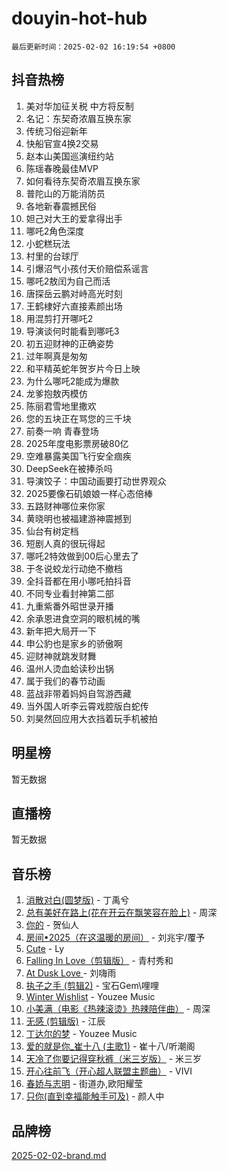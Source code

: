 # douyin-hot-hub

`最后更新时间：2025-02-02 16:19:54 +0800`

## 抖音热榜

1. 美对华加征关税 中方将反制
1. 名记：东契奇浓眉互换东家
1. 传统习俗迎新年
1. 快船官宣4换2交易
1. 赵本山美国巡演纽约站
1. 陈瑶春晚最佳MVP
1. 如何看待东契奇浓眉互换东家
1. 普陀山的万能消防员
1. 各地新春震撼民俗
1. 妲己对大王的爱拿得出手
1. 哪吒2角色深度
1. 小蛇糕玩法
1. 村里的台球厅
1. 引爆沼气小孩付天价赔偿系谣言
1. 哪吒2敖闰为自己而活
1. 唐探岳云鹏对峙高光时刻
1. 王鹤棣好六直接素颜出场
1. 用混剪打开哪吒2
1. 导演谈何时能看到哪吒3
1. 初五迎财神的正确姿势
1. 过年啊真是匆匆
1. 和平精英蛇年贺岁片今日上映
1. 为什么哪吒2能成为爆款
1. 龙爹抱敖丙模仿
1. 陈丽君雪地里撒欢
1. 您的五块正在骂您的三千块
1. 前奏一响 青春登场
1. 2025年度电影票房破80亿
1. 空难暴露美国飞行安全痼疾
1. DeepSeek在被捧杀吗
1. 导演饺子：中国动画要打动世界观众
1. 2025要像石矶娘娘一样心态倍棒
1. 五路财神哪位来你家
1. 黄晓明也被福建游神震撼到
1. 仙台有树定档
1. 短剧人真的很玩得起
1. 哪吒2特效做到00后心里去了
1. 于冬说蛟龙行动绝不撤档
1. 全抖音都在用小哪吒拍抖音
1. 不同专业看封神第二部
1. 九重紫番外昭世录开播
1. 余承恩进食空洞的眼机械的嘴
1. 新年把大局开一下
1. 申公豹也是家乡的骄傲啊
1. 迎财神就跳发财舞
1. 温州人烫血蛤读秒出锅
1. 属于我们的春节动画
1. 蓝战非带着妈妈自驾游西藏
1. 当外国人听李云霄戏腔版白蛇传
1. 刘昊然回应用大衣挡着玩手机被拍

## 明星榜

暂无数据

## 直播榜

暂无数据

## 音乐榜

1. [消散对白(圆梦版)](https://sf5-hl-cdn-tos.douyinstatic.com/obj/tos-cn-ve-2774/og4jB5I5IizzoZVAAAzWgBMAsMDWoArfwBOiFs) - 丁禹兮
1. [总有美好在路上(花在开云在飘笑容在脸上)](https://sf5-hl-cdn-tos.douyinstatic.com/obj/tos-cn-ve-2774/oU5u7NwtfBIvaNhoQBszOvAlRiAoiWAVVyBMq4) - 周深
1. [你的](https://sf3-cdn-tos.douyinstatic.com/obj/tos-cn-ve-2774/oYuIeKf42jB7sEV6B2upMdpYAgfrQWj0FeRegh) - 贺仙人
1. [房间•2025（在这温暖的房间）](https://sf5-hl-cdn-tos.douyinstatic.com/obj/tos-cn-ve-2774/oMzJcnT8BgIetASeBfwfEeBQVNfACiCifhfZP7g) - 刘兆宇/覆予
1. [Cute](https://sf5-hl-cdn-tos.douyinstatic.com/obj/tos-cn-ve-2774/o4IbIzHWKAAB4wsS5qMBRiiAlEBGTpQRNfFvuo) - Ly
1. [Falling In Love（剪辑版）](https://sf5-hl-cdn-tos.douyinstatic.com/obj/tos-cn-ve-2774/o8ajpA8zzgBPahbBIO8AcKGBLJezFCRd1wfP9f) - 青村秀和
1. [ At Dusk  Love ](https://sf5-hl-cdn-tos.douyinstatic.com/obj/tos-cn-ve-2774/o8CrpCf5CaYgI4ZrtQgMQAFEfuGqNnRSDQAPBc) - 刘嗨雨
1. [执子之手 (剪辑2)](https://sf5-hl-cdn-tos.douyinstatic.com/obj/tos-cn-ve-2774/oUoZLQjCc31XzqsBnBQUNgeKtYPBcgbFDwtfcu) - 宝石Gem\哩哩
1. [Winter Wishlist](https://sf5-hl-cdn-tos.douyinstatic.com/obj/tos-cn-ve-2774/oIIgUOeamCFCVAzxN6MFRLIBlLGpUqQxeeHrLE) - Youzee Music
1. [小美满（电影《热辣滚烫》热辣陪伴曲）](https://sf5-hl-cdn-tos.douyinstatic.com/obj/tos-cn-ve-2774/o0GAn2lSgfZIDUgtevCGDQYnFg4CwnrBaxbTZL) - 周深
1. [无感 (剪辑版)](https://sf5-hl-cdn-tos.douyinstatic.com/obj/tos-cn-ve-2774/o0eIsUzJBDlQaQFC5OFlgbMEZC1TFYBftOBn6p) - 江辰
1. [丁达尔的梦](https://sf5-hl-cdn-tos.douyinstatic.com/obj/tos-cn-ve-2774/oMU3WirUZBVQkAC9ccG5P2IQirziZM2RTInUY) - Youzee Music
1. [爱的就是你_崔十八 (主歌1)](https://sf5-hl-cdn-tos.douyinstatic.com/obj/tos-cn-ve-2774/oI5BO5DhFZ6UTcNCnZaOCBLtZ7WIMQGfgnXf5E) - 崔十八/听潮阁
1. [天冷了你要记得穿秋裤（米三岁版）](https://sf5-hl-cdn-tos.douyinstatic.com/obj/tos-cn-ve-2774/oQlIwVIDWiZ6BQilAorS7MA0AgCkQDvcZAdm1) - 米三岁
1. [开心往前飞（开心超人联盟主题曲）](https://sf5-hl-cdn-tos.douyinstatic.com/obj/tos-cn-ve-2774/9d8fb7c82cf1421fb93a9fe925275e0a) - VIVI
1. [春娇与志明](https://sf5-hl-cdn-tos.douyinstatic.com/obj/tos-cn-ve-2774/e530d8fceb7044b39707d7f9ff54add1) - 街道办,欧阳耀莹
1. [只你(直到幸福能触手可及)](https://sf5-hl-cdn-tos.douyinstatic.com/obj/tos-cn-ve-2774/o0lBkRDzFTeaVSUz3ZZSCBVtZ5DIMQGfgmEAuE) - 颜人中

## 品牌榜

[2025-02-02-brand.md](2025-02-02-brand.md)
